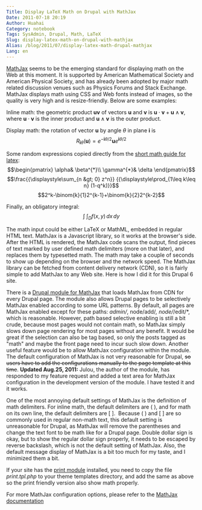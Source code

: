 ```yaml
---
Title: Display LaTeX Math on Drupal with MathJax
Date: 2011-07-18 20:19
Author: Huahai
Category: notebook
Tags: SysAdmin, Drupal, Math, LaTeX
Slug: display-latex-math-on-drupal-with-mathjax
Alias: /blog/2011/07/display-latex-math-drupal-mathjax
Lang: en
---
```


[MathJax](http://www.mathjax.org/) seems to be the emerging standard for displaying math on the Web at this moment. It is supported by American Mathematical Society and American Physical Society, and has already been adopted by major math related discussion venues such as Physics Forums and Stack Exchange. MathJax displays math using CSS and Web fonts instead of images, so the quality is very high and is resize-friendly. Below are some examples:

Inline math: the geometric product $\boldsymbol{uv}$ of vectors $\boldsymbol{u}$ and $\boldsymbol{v}$ is $\boldsymbol{u}\cdot\boldsymbol{v} + \boldsymbol{u}\wedge\boldsymbol{v}$, where $\boldsymbol{u}\cdot\boldsymbol{v}$ is the inner product and $\boldsymbol{u}\wedge\boldsymbol{v}$ is the outer product. 

Display math: the rotation of vector $\boldsymbol{u}$ by angle $\theta$ in plane $\boldsymbol{i}$ is $$R_{\boldsymbol{i}\theta}(\boldsymbol{u}) = e^{-\boldsymbol{i}\theta/2}\boldsymbol{u}e^{\boldsymbol{i}\theta/2}$$

Some random expressions copied directly from the [short math guide for latex](ftp://ftp.ams.org/ams/doc/amsmath/short-math-guide.pdf): $$\begin{pmatrix}
\alpha& \beta^{*}\\
\gamma^{*}& \delta
\end{pmatrix}$$ $$\frac{{\displaystyle\sum_{n &gt; 0} z^n}}
{{\displaystyle\prod_{1\leq k\leq n} (1-q^k)}}$$ $$2^k-\binom{k}{1}2^{k-1}+\binom{k}{2}2^{k-2}$$

Finally, an obligatory integral: $$\int \!\!\! \int_D f(x,y)\,dx\,dy$$

The math input could be either LaTeX or MathML, embedded in regular HTML text. MathJax is a Javascript library, so it works at the browser's side. After the HTML is rendered, the MathJax code scans the output, find pieces of text marked by user defined math delimiters (more on that later), and replaces them by typesetted math. The math may take a couple of seconds to show up depending on the browser and the network speed. The MathJax library can be fetched from content delivery network (CDN), so it is fairly simple to add MathJax to any Web site. Here is how I did it for this Drupal 6 site.

There is a [Drupal module for MathJax](http://drupal.org/project/mathjax) that loads MathJax from CDN for every Drupal page. The module also allows Drupal pages to be selectively MathJax enabled according to some URL patterns. By default, all pages are MathJax enabled except for these paths: *admin/*, node/add/*, node/*/edit/*, which is reasonable. However, path based selective enabling is still a bit crude, because most pages would not contain math, so MathJax simply slows down page rendering for most pages without any benefit. It would be great if the selection can also be tag based, so only the posts tagged as "math" and maybe the front page need to incur such slow down. Another useful feature would be to allow MathJax configuration within the module. The default configuration of MathJax is not very reasonable for Drupal, <span style="text-decoration: line-through">so users have to add the configurations manually to the page template at this time</span>. **Updated Aug.25, 2011:** Julou, the author of the module, has responded to my feature request and added a text area for MathJax configuration in the development version of the module. I have tested it and it works.

One of the most annoying default settings of MathJax is the definition of math delimiters. For inline math, the default delimiters are ( ), and for math on its own line, the default delimiters are [ ].  Because ( ) and [ ] are so commonly used in regular non-math text, this default setting is unreasonable for Drupal, as MathJax will remove the parentheses and change the text font to be math like for a Drupal page. Double dollar sign is okay, but to show the regular dollar sign properly, it needs to be escaped by reverse backslash, which is not the default setting of MathJax. Also, the default message display of MathJax is a bit too much for my taste, and I minimized them a bit.

If your site has the [print module](http://drupal.org/project/print) installed, you need to copy the file *print.tpl.php* to your theme templates directory, and add the same as above so the print friendly version also show math properly. 

For more MathJax configuration options, please refer to the [MathJax documentation](http://www.mathjax.org/docs/1.1/configuration.html)

